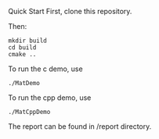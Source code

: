 Quick Start
First, clone this repository.

Then:
```
mkdir build
cd build
cmake ..
```

To run the c demo, use

```
./MatDemo
```

To run the cpp demo, use

```
./MatCppDemo
```

The report can be found in /report directory.